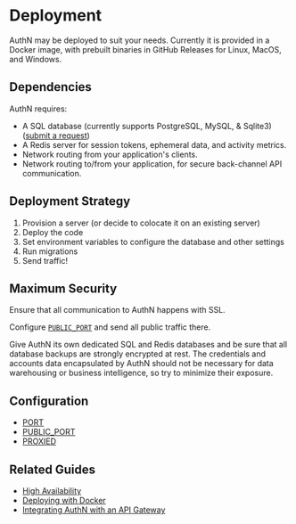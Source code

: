# Deployment

AuthN may be deployed to suit your needs. Currently it is provided in a Docker image, with prebuilt
binaries in GitHub Releases for Linux, MacOS, and Windows.

## Dependencies

AuthN requires:

* A SQL database (currently supports PostgreSQL, MySQL, & Sqlite3) ([submit a request](https://github.com/keratin/authn-server/issues))
* A Redis server for session tokens, ephemeral data, and activity metrics.
* Network routing from your application's clients.
* Network routing to/from your application, for secure back-channel API communication.

## Deployment Strategy

1. Provision a server (or decide to colocate it on an existing server)
2. Deploy the code
3. Set environment variables to configure the database and other settings
4. Run migrations
5. Send traffic!

## Maximum Security

Ensure that all communication to AuthN happens with SSL.

Configure [`PUBLIC_PORT`](config#public_port) and send all public traffic there.

Give AuthN its own dedicated SQL and Redis databases and be sure that all database backups are
strongly encrypted at rest. The credentials and accounts data encapsulated by AuthN should not be
necessary for data warehousing or business intelligence, so try to minimize their exposure.

## Configuration

* [PORT](config.md#port)
* [PUBLIC_PORT](config.md#public_port)
* [PROXIED](config.md#proxied)

## Related Guides

* [High Availability](guide-high_availability.md)
* [Deploying with Docker](guide-deploying_with_docker.md)
* [Integrating AuthN with an API Gateway](guide-integrating_authn_with_an_api_gateway.md)
